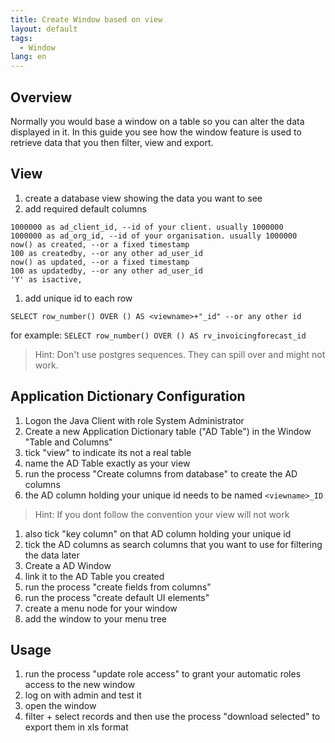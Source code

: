 ```yaml
---
title: Create Window based on view
layout: default
tags:  
  - Window
lang: en
---
```


## Overview

Normally you would base a window on a table so you can alter the data displayed in it.
In this guide you see how the window feature is used to retrieve data that you then filter, view and export.

## View

1. create a database view showing the data you want to see
1. add required default columns

  ```
  1000000 as ad_client_id, --id of your client. usually 1000000
  1000000 as ad_org_id, --id of your organisation. usually 1000000
  now() as created, --or a fixed timestamp
  100 as createdby, --or any other ad_user_id
  now() as updated, --or a fixed timestamp
  100 as updatedby, --or any other ad_user_id
  'Y' as isactive,
  ```
1. add unique id to each row

  `SELECT row_number() OVER () AS <viewname>+"_id" --or any other id`

  for example: `SELECT row_number() OVER () AS rv_invoicingforecast_id`

  > Hint: Don't use postgres sequences. They can spill over and might not work.

## Application Dictionary Configuration

1. Logon the Java Client with role System Administrator
1. Create a new Application Dictionary table ("AD Table") in the Window "Table and Columns"
  1. tick "view" to indicate its not a real table
  1. name the AD Table exactly as your view
  1. run the process "Create columns from database" to create the AD columns
  1. the AD column holding your unique id needs to be named `<viewname>_ID`
  > Hint: If you dont follow the convention your view will not work

  1. also tick "key column" on that AD column holding your unique id
  1. tick the AD  columns as search columns that you want to use for filtering the data later
1. Create a AD Window
  1. link it to the AD Table you created
  1. run the process "create fields from columns"
  1. run the process "create default UI elements"
1. create a menu node for your window
1. add the window to your menu tree

## Usage

1. run the process "update role access" to grant your automatic roles access to the new window
1. log on with admin and test it
1. open the window
1. filter + select records and then use the process "download selected" to export them in xls format
